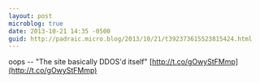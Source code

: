 ```yaml
---
layout: post
microblog: true
date: 2013-10-21 14:35 -0500
guid: http://padraic.micro.blog/2013/10/21/t392373615523815424.html
---
```

oops -- "The site basically DDOS'd itself" [http://t.co/gOwyStFMmp](http://t.co/gOwyStFMmp)
